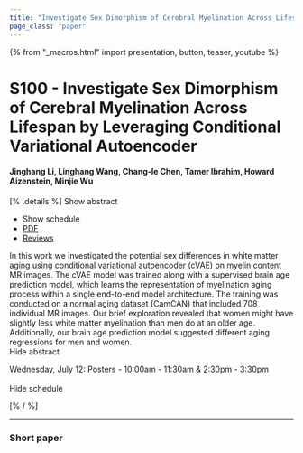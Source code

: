 ```yaml
---
title: "Investigate Sex Dimorphism of Cerebral Myelination Across Lifespan by Leveraging Conditional Variational Autoencoder"
page_class: "paper"
---
```


{% from "_macros.html" import presentation, button, teaser, youtube %}

# S100 - Investigate Sex Dimorphism of Cerebral Myelination Across Lifespan by Leveraging Conditional Variational Autoencoder

#### Jinghang Li, Linghang Wang, Chang-le Chen, Tamer Ibrahim, Howard Aizenstein, Minjie Wu

[% .details %]
<a class="toggle_visibility" data-selector=".abstract" data-level="3">Show abstract</a>
- <a class="toggle_visibility" data-selector=".schedule" data-level="3">Show schedule</a>
- <a href="https://openreview.net/pdf?id=dPWotG03R-h">PDF</a>
- <a href="https://openreview.net/forum?id=dPWotG03R-h">Reviews</a>

<p>
    <span class="abstract">
        In this work we investigated the potential sex differences in white matter aging using conditional variational autoencoder (cVAE) on myelin content MR images. The cVAE model was trained along with a supervised brain age prediction model, which learns the representation of myelination aging process within a single end-to-end model architecture. The training was conducted on a normal aging dataset (CamCAN) that included 708 individual MR images. Our brief exploration revealed that women might have slightly less white matter myelination than men do at an older age. Additionally, our brain age prediction model suggested different aging regressions for men and women.
        <br>
        <span class="actions"><a class="toggle_visibility" data-level="2">Hide abstract</a></span>
    </span>
</p>

<p>
    <span class="schedule">
        Wednesday, July 12: Posters - 10:00am - 11:30am & 2:30pm - 3:30pm<br>
        <br>
        <span class="actions"><a class="toggle_visibility" data-level="2">Hide schedule</a></span>
    </span>
</p>
[% / %]

---


### Short paper
